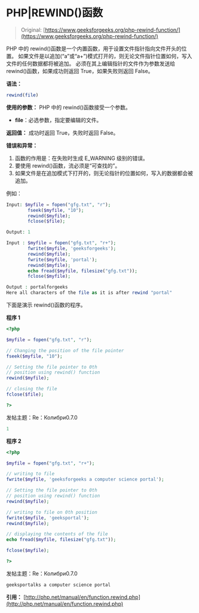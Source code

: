 # PHP|REWIND()函数

> Original: [https://www.geeksforgeeks.org/php-rewind-function/](https://www.geeksforgeeks.org/php-rewind-function/)

PHP 中的 rewind()函数是一个内置函数，用于设置文件指针指向文件开头的位置。
如果文件是以追加(“a”或“a+”)模式打开的，则无论文件指针位置如何，写入文件的任何数据都将被追加。
必须在其上编辑指针的文件作为参数发送给 rewind()函数，如果成功则返回 True，如果失败则返回 False。

**语法：**

```php
rewind(file)
```

**使用的参数：**
PHP 中的 rewind()函数接受一个参数。

*   **file**：必选参数，指定要编辑的文件。

**返回值：**
成功时返回 True，失败时返回 False。

**错误和异常：**

1.  函数的作用是：在失败时生成 E_WARNING 级别的错误。
2.  要使用 rewind()函数，流必须是“可查找的”。
3.  如果文件是在追加模式下打开的，则无论指针的位置如何，写入的数据都会被追加。

例如：

```php
Input: $myfile = fopen("gfg.txt", "r");
        fseek($myfile, "10");
        rewind($myfile);
        fclose($file);

Output: 1

Input : $myfile = fopen("gfg.txt", "r+");
        fwrite($myfile, 'geeksforgeeks');
        rewind($myfile);
        fwrite($myfile, 'portal');
        rewind($myfile);
        echo fread($myfile, filesize("gfg.txt"));
        fclose($myfile);

Output : portalforgeeks
Here all characters of the file as it is after rewind "portal"

```

下面是演示 rewind()函数的程序。

**程序 1**

```php
<?php

$myfile = fopen("gfg.txt", "r");

// Changing the position of the file pointer
fseek($myfile, "10");

// Setting the file pointer to 0th 
// position using rewind() function
rewind($myfile);

// closing the file
fclose($file);

?>
```

发帖主题：Re：Колибри0.7.0

```php
1
```

**程序 2**

```php
<?php

$myfile = fopen("gfg.txt", "r+");

// writing to file
fwrite($myfile, 'geeksforgeeks a computer science portal');

// Setting the file pointer to 0th
// position using rewind() function
rewind($myfile);

// writing to file on 0th position
fwrite($myfile, 'geeksportal');
rewind($myfile);

// displaying the contents of the file
echo fread($myfile, filesize("gfg.txt"));

fclose($myfile);

?>
```

发帖主题：Re：Колибри0.7.0

```php
geeksportalks a computer science portal
```

**引用：**
[http://php.net/manual/en/function.rewind.php](http://php.net/manual/en/function.rewind.php)